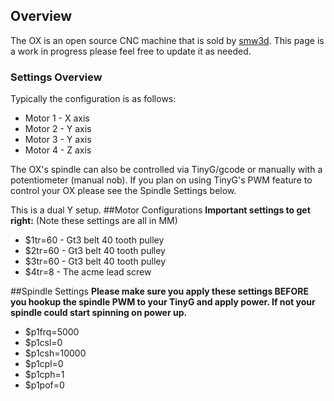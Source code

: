 ## Overview
The OX is an open source CNC machine that is sold by [smw3d](http://www.smw3d.com/ox-diy-cnc-kit/). This page is a work in progress please feel free to update it as needed.

### Settings Overview

Typically the configuration is as follows:
* Motor 1 - X axis
* Motor 2 - Y axis
* Motor 3 - Y axis
* Motor 4 - Z axis

The OX's spindle can also be controlled via TinyG/gcode or manually with a potentiometer (manual nob).  If you plan on using TinyG's PWM feature to control your OX please see the Spindle Settings below.

This is a dual Y setup.
##Motor Configurations
**Important settings to get right:** (Note these settings are all in MM)
* $1tr=60 - Gt3 belt 40 tooth pulley
* $2tr=60 - Gt3 belt 40 tooth pulley
* $3tr=60 - Gt3 belt 40 tooth pulley
* $4tr=8  - The acme lead screw

##Spindle Settings
**Please make sure you apply these settings BEFORE you hookup the spindle PWM to your TinyG and apply power.  If not your spindle could start spinning on power up.**
* $p1frq=5000
* $p1csl=0
* $p1csh=10000
* $p1cpl=0
* $p1cph=1
* $p1pof=0